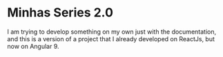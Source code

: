 # Minhas Series 2.0

I am trying to develop something on my own just with the documentation, and this is a version of a project that I already developed on ReactJs, but now on Angular 9.
